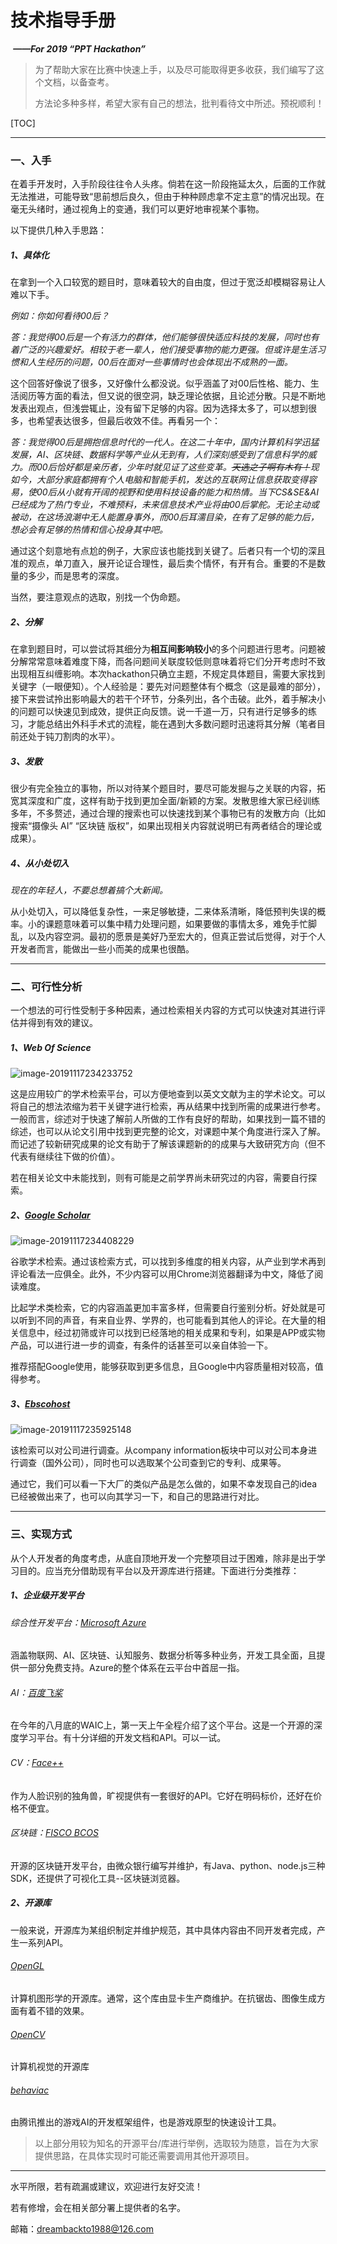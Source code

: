 # **技术指导手册**

​	 ***——For 2019 “PPT Hackathon”***

> 为了帮助大家在比赛中快速上手，以及尽可能取得更多收获，我们编写了这个文档，以备查考。
>
> 方法论多种多样，希望大家有自己的想法，批判看待文中所述。预祝顺利！



[TOC]





------

### 一、入手

在着手开发时，入手阶段往往令人头疼。倘若在这一阶段拖延太久，后面的工作就无法推进，可能导致“思前想后良久，但由于种种顾虑拿不定主意”的情况出现。在毫无头绪时，通过视角上的变通，我们可以更好地审视某个事物。

以下提供几种入手思路：

##### 1、具体化

在拿到一个入口较宽的题目时，意味着较大的自由度，但过于宽泛却模糊容易让人难以下手。

*例如：你如何看待00后？*

*答：我觉得00后是一个有活力的群体，他们能够很快适应科技的发展，同时也有着广泛的兴趣爱好。相较于老一辈人，他们接受事物的能力更强。但或许是生活习惯和人生经历的问题，00后在面对一些事情时也会体现出不成熟的一面。*

这个回答好像说了很多，又好像什么都没说。似乎涵盖了对00后性格、能力、生活阅历等方面的看法，但又说的很空洞，缺乏理论依据，且论述分散。只是不断地发表出观点，但浅尝辄止，没有留下足够的内容。因为选择太多了，可以想到很多，也希望表达很多，但最后收效不佳。再看另一个：

*答：我觉得00后是拥抱信息时代的一代人。在这二十年中，国内计算机科学迅猛发展，AI、区块链、数据科学等产业从无到有，人们深刻感受到了信息科学的威力。而00后恰好都是亲历者，少年时就见证了这些变革。~~天选之子啊有木有！~~现如今，大部分家庭都拥有个人电脑和智能手机，发达的互联网让信息获取变得容易，使00后从小就有开阔的视野和使用科技设备的能力和热情。当下CS&SE&AI已经成为了热门专业，不难预料，未来信息技术产业将由00后掌舵。无论主动或被动，在这场浪潮中无人能置身事外，而00后耳濡目染，在有了足够的能力后，想必会有足够的热情和信心投身其中吧。*

通过这个刻意地有点尬的例子，大家应该也能找到关键了。后者只有一个切的深且准的观点，单刀直入，展开论证合理性，最后卖个情怀，有开有合。重要的不是数量的多少，而是思考的深度。

当然，要注意观点的选取，别找一个伪命题。

##### 2、分解

在拿到题目时，可以尝试将其细分为**相互间影响较小**的多个问题进行思考。问题被分解常常意味着难度下降，而各问题间关联度较低则意味着将它们分开考虑时不致出现相互纠缠影响。本次hackathon只确立主题，不规定具体题目，需要大家找到关键字（一眼便知）。个人经验是：要先对问题整体有个概念（这是最难的部分），接下来尝试拎出影响最大的若干个环节，分条列出，各个击破。此外，着手解决小的问题可以快速见到成效，提供正向反馈。说一千道一万，只有进行足够多的练习，才能总结出外科手术式的流程，能在遇到大多数问题时迅速将其分解（笔者目前还处于钝刀割肉的水平）。

##### 3、发散

很少有完全独立的事物，所以对待某个题目时，要尽可能发掘与之关联的内容，拓宽其深度和广度，这样有助于找到更加全面/新颖的方案。发散思维大家已经训练多年，不多赘述，通过合理的搜索也可以快速找到某个事物已有的发散方向（比如搜索“摄像头 AI” “区块链 版权”，如果出现相关内容就说明已有两者结合的理论或成果）。

##### 4、从小处切入

*现在的年轻人，不要总想着搞个大新闻。*

从小处切入，可以降低复杂性，一来足够敏捷，二来体系清晰，降低预判失误的概率。小的课题意味着可以集中精力处理问题，如果要做的事情太多，难免手忙脚乱，以及内容空洞。最初的愿景是美好乃至宏大的，但真正尝试后觉得，对于个人开发者而言，能做出一些小而美的成果也很酷。

------

### 二、可行性分析

一个想法的可行性受制于多种因素，通过检索相关内容的方式可以快速对其进行评估并得到有效的建议。

##### 1、Web Of Science

![image-20191117234233752](C:\Users\user\AppData\Roaming\Typora\typora-user-images\image-20191117234233752.png)

这是应用较广的学术检索平台，可以方便地查到以英文文献为主的学术论文。可以将自己的想法浓缩为若干关键字进行检索，再从结果中找到所需的成果进行参考。一般而言，综述对于快速了解前人所做的工作有良好的帮助，如果找到一篇不错的综述，也可以从论文引用中找到更完整的论文，对课题中某个角度进行深入了解。而记述了较新研究成果的论文有助于了解该课题新的的成果与大致研究方向（但不代表有继续往下做的价值）。

若在相关论文中未能找到，则有可能是之前学界尚未研究过的内容，需要自行探索。

##### 2、[Google Scholar](https://scholar.google.com/)

![image-20191117234408229](C:\Users\user\AppData\Roaming\Typora\typora-user-images\image-20191117234408229.png)

谷歌学术检索。通过该检索方式，可以找到多维度的相关内容，从产业到学术再到评论看法一应俱全。此外，不少内容可以用Chrome浏览器翻译为中文，降低了阅读难度。

比起学术类检索，它的内容涵盖更加丰富多样，但需要自行鉴别分析。好处就是可以听到不同的声音，有来自业界、学界的，也可能看到其他人的评论。在大量的相关信息中，经过初筛或许可以找到已经落地的相关成果和专利，如果是APP或实物产品，可以进行进一步的调查，有条件的话甚至可以亲自体验一下。

推荐搭配Google使用，能够获取到更多信息，且Google中内容质量相对较高，值得参考。

##### 3、[Ebscohost](http://search.ebscohost.com/)

![image-20191117235925148](C:\Users\user\AppData\Roaming\Typora\typora-user-images\image-20191117235925148.png)

该检索可以对公司进行调查。从company information板块中可以对公司本身进行调查（国外公司），同时也可以选取某个公司查到它的专利、成果等。

通过它，我们可以看一下大厂的类似产品是怎么做的，如果不幸发现自己的idea已经被做出来了，也可以向其学习一下，和自己的思路进行对比。



<!--以上三个平台都是在教大家获取现有的成果。这可以较快地让自己的idea变得更加全面，毕竟，在开始实践之前，谁都不知道这里面有哪些坑，顺着前人的成果，至少能知道哪条路是通顺的，以及哪些问题是已经解决的。参考别人的成果，不代表要按照相同的思路去做，即便是解决相同的问题，也可以用不同的方式去试试，说不定效果会更好。实际上，受限于多种因素（最大的问题是自己太菜），一些论文里的工作在复现时可能遭遇种种困难，完全按照作者所述不见得能顺利完成。--> 

------

### 三、实现方式

从个人开发者的角度考虑，从底自顶地开发一个完整项目过于困难，除非是出于学习目的。应当充分借助现有平台以及开源库进行搭建。下面进行分类推荐：

##### 1、企业级开发平台

###### 综合性开发平台：[Microsoft Azure](https://www.azure.cn/zh-cn/)

涵盖物联网、AI、区块链、认知服务、数据分析等多种业务，开发工具全面，且提供一部分免费支持。Azure的整个体系在云平台中首屈一指。

###### AI：[百度飞桨](https://www.paddlepaddle.org.cn/)

在今年的八月底的WAIC上，第一天上午全程介绍了这个平台。这是一个开源的深度学习平台。有十分详细的开发文档和API。可以一试。

###### CV：[Face++](https://www.faceplusplus.com.cn/)

作为人脸识别的独角兽，旷视提供有一套很好的API。它好在明码标价，还好在价格不便宜。

###### 区块链：[FISCO BCOS](http://fisco-bcos.org/zh/)

开源的区块链开发平台，由微众银行编写并维护，有Java、python、node.js三种SDK，还提供了可视化工具--区块链浏览器。

##### 2、开源库

一般来说，开源库为某组织制定并维护规范，其中具体内容由不同开发者完成，产生一系列API。

###### [OpenGL](https://learnopengl-cn.github.io/)

计算机图形学的开源库。通常，这个库由显卡生产商维护。在抗锯齿、图像生成方面有着不错的效果。

###### [OpenCV](https://opencv.org/)

计算机视觉的开源库

###### [behaviac](http://www.behaviac.com/)

由腾讯推出的游戏AI的开发框架组件，也是游戏原型的快速设计工具。



> 以上部分用较为知名的开源平台/库进行举例，选取较为随意，旨在为大家提供思路，在具体实现时可能还需要调用其他开源项目。

------

水平所限，若有疏漏或建议，欢迎进行友好交流！

若有修增，会在相关部分署上提供者的名字。

邮箱：dreambackto1988@126.com

  